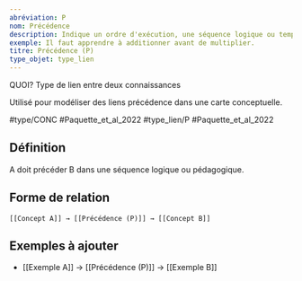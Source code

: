 ```yaml
---
abréviation: P
nom: Précédence
description: Indique un ordre d'exécution, une séquence logique ou temporelle entre des actions ou concepts.
exemple: Il faut apprendre à additionner avant de multiplier.
titre: Précédence (P)
type_objet: type_lien
---
```

QUOI?
Type de lien entre deux connaissances

Utilisé pour modéliser des liens précédence dans une carte conceptuelle.

#type/CONC 
#Paquette_et_al_2022 
#type_lien/P
#Paquette_et_al_2022  

## Définition

A doit précéder B dans une séquence logique ou pédagogique.

## Forme de relation

`[[Concept A]] → [[Précédence (P)]] → [[Concept B]]`

## Exemples à ajouter

- [[Exemple A]] → [[Précédence (P)]] → [[Exemple B]]
